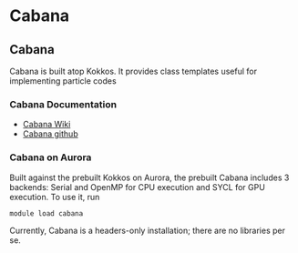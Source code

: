 # Cabana

## Cabana

Cabana is built atop Kokkos. It provides class templates useful for
implementing particle codes

### Cabana Documentation

* [Cabana Wiki](https://github.com/ECP-copa/Cabana/wiki)
* [Cabana github](https://github.com/ECP-copa/Cabana)

### Cabana on Aurora

Built against the prebuilt Kokkos on Aurora, the prebuilt Cabana includes 3
backends: Serial and OpenMP for CPU execution and SYCL for GPU execution. To
use it, run

```
module load cabana
```

Currently, Cabana is a headers-only installation; there are no libraries per se.
